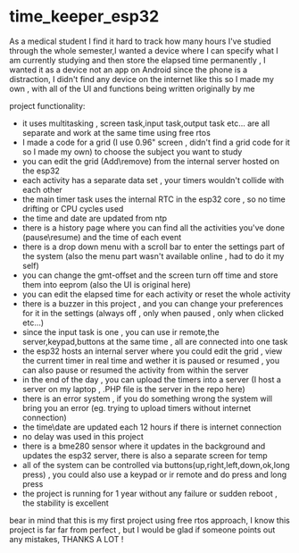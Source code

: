 # time_keeper_esp32
As a medical student I find it hard to track how many hours I've studied through the whole semester,I wanted a device where I can specify what I am currently studying and then store the elapsed time permanently , I wanted it as a device not an app on Android since the phone is a distraction, I didn't find any device on the internet like this so I made my own , with all of the UI and functions being written originally by me

project functionality:
- it uses multitasking , screen task,input task,output task etc... are all separate and work at the same time using free rtos 
- I made a code for a grid (I use 0.96" screen , didn't find a grid code for it so I made my own) to choose the subject you want to study
- you can edit the grid (Add\remove) from the internal server hosted on the esp32
- each activity has a separate data set , your timers wouldn't collide with each other
- the main timer task uses the internal RTC in the esp32 core , so no time drifting or CPU cycles used
- the time and date are updated from ntp
- there is a history page where you can find all the activities you've done (pause\resume) and the time of each event
- there is a drop down menu with a scroll bar to enter the settings part of the system (also the menu part wasn't available online , had to do it my self)
- you can change the gmt-offset and the screen turn off time and store them into eeprom (also the UI is original here)
- you can edit the elapsed time for each activity or reset the whole activity 
- there is a buzzer in this project , and you can change your preferences for it in the settings (always off , only when paused , only when clicked etc...)
- since the input task is one , you can use ir remote,the server,keypad,buttons at the same time , all are connected into one task
- the esp32 hosts an internal server where you could edit the grid , view the current timer in real time and wether it is paused or resumed , you can also pause or resumed the activity from within the server
- in the end of the day , you can upload the timers into a server (I host a server on my laptop , .PHP file is the server in the repo here)
- there is an error system , if you do something wrong the system will bring you an error (eg. trying to upload timers without internet connection)
- the time\date are updated each 12 hours if there is internet connection 
- no delay was used in this project 
- there is a bme280 sensor where it updates in the background and updates the esp32 server, there is also a separate screen for temp
- all of the system can be controlled via buttons(up,right,left,down,ok,long press) , you could also use a keypad or ir remote and do press and long press
- the project is running for 1 year without any failure or sudden reboot , the stability is excellent 

bear in mind that this is my first project using free rtos approach, I know this project is far far from perfect , but I would be glad if someone points out any mistakes, THANKS A LOT !

